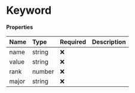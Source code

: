 # Keyword

**Properties**

| Name  | Type   | Required | Description |
| :---- | :----- | :------- | :---------- |
| name  | string | ❌       |             |
| value | string | ❌       |             |
| rank  | number | ❌       |             |
| major | string | ❌       |             |

<!-- This file was generated by liblab | https://liblab.com/ -->
